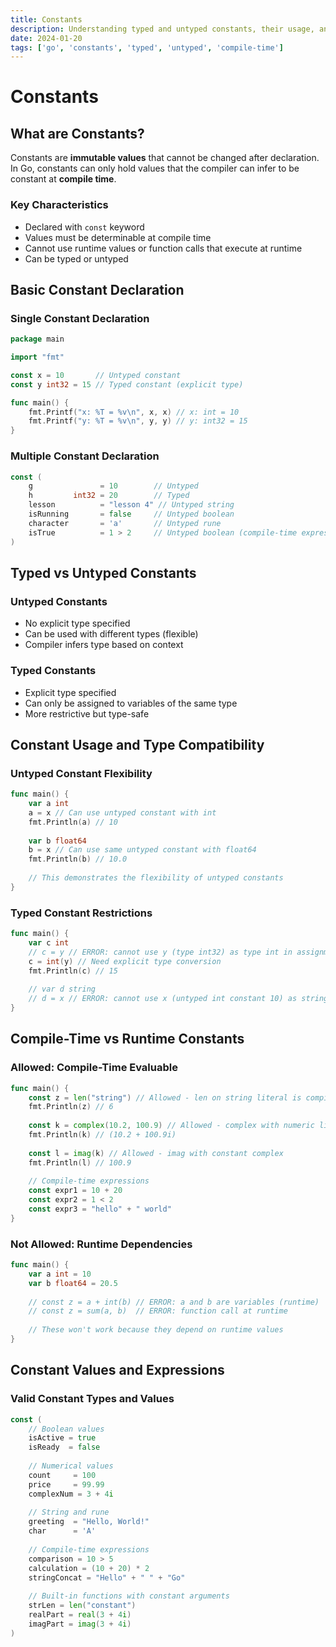 ```yaml
---
title: Constants 
description: Understanding typed and untyped constants, their usage, and limitations in Go
date: 2024-01-20
tags: ['go', 'constants', 'typed', 'untyped', 'compile-time']
---
```


# Constants 

## What are Constants?

Constants are **immutable values** that cannot be changed after declaration. In Go, constants can only hold values that the compiler can infer to be constant at **compile time**.

### Key Characteristics
- Declared with `const` keyword
- Values must be determinable at compile time
- Cannot use runtime values or function calls that execute at runtime
- Can be typed or untyped

## Basic Constant Declaration

### Single Constant Declaration
~~~go
package main

import "fmt"

const x = 10       // Untyped constant
const y int32 = 15 // Typed constant (explicit type)

func main() {
    fmt.Printf("x: %T = %v\n", x, x) // x: int = 10
    fmt.Printf("y: %T = %v\n", y, y) // y: int32 = 15
}
~~~

### Multiple Constant Declaration
~~~go
const (
    g               = 10        // Untyped
    h         int32 = 20        // Typed
    lesson          = "lesson 4" // Untyped string
    isRunning       = false     // Untyped boolean
    character       = 'a'       // Untyped rune
    isTrue          = 1 > 2     // Untyped boolean (compile-time expression)
)
~~~

## Typed vs Untyped Constants

### Untyped Constants
- No explicit type specified
- Can be used with different types (flexible)
- Compiler infers type based on context

### Typed Constants
- Explicit type specified
- Can only be assigned to variables of the same type
- More restrictive but type-safe

## Constant Usage and Type Compatibility

### Untyped Constant Flexibility
~~~go
func main() {
    var a int
    a = x // Can use untyped constant with int
    fmt.Println(a) // 10
    
    var b float64
    b = x // Can use same untyped constant with float64
    fmt.Println(b) // 10.0
    
    // This demonstrates the flexibility of untyped constants
}
~~~

### Typed Constant Restrictions
~~~go
func main() {
    var c int
    // c = y // ERROR: cannot use y (type int32) as type int in assignment
    c = int(y) // Need explicit type conversion
    fmt.Println(c) // 15
    
    // var d string
    // d = x // ERROR: cannot use x (untyped int constant 10) as string value
}
~~~

## Compile-Time vs Runtime Constants

### Allowed: Compile-Time Evaluable
~~~go
func main() {
    const z = len("string") // Allowed - len on string literal is compile-time
    fmt.Println(z) // 6
    
    const k = complex(10.2, 100.9) // Allowed - complex with numeric literals
    fmt.Println(k) // (10.2 + 100.9i)
    
    const l = imag(k) // Allowed - imag with constant complex
    fmt.Println(l) // 100.9
    
    // Compile-time expressions
    const expr1 = 10 + 20
    const expr2 = 1 < 2
    const expr3 = "hello" + " world"
}
~~~

### Not Allowed: Runtime Dependencies
~~~go
func main() {
    var a int = 10
    var b float64 = 20.5
    
    // const z = a + int(b) // ERROR: a and b are variables (runtime)
    // const z = sum(a, b)  // ERROR: function call at runtime
    
    // These won't work because they depend on runtime values
}
~~~

## Constant Values and Expressions

### Valid Constant Types and Values
~~~go
const (
    // Boolean values
    isActive = true
    isReady  = false
    
    // Numerical values
    count     = 100
    price     = 99.99
    complexNum = 3 + 4i
    
    // String and rune
    greeting  = "Hello, World!"
    char      = 'A'
    
    // Compile-time expressions
    comparison = 10 > 5
    calculation = (10 + 20) * 2
    stringConcat = "Hello" + " " + "Go"
    
    // Built-in functions with constant arguments
    strLen = len("constant")
    realPart = real(3 + 4i)
    imagPart = imag(3 + 4i)
)
~~~